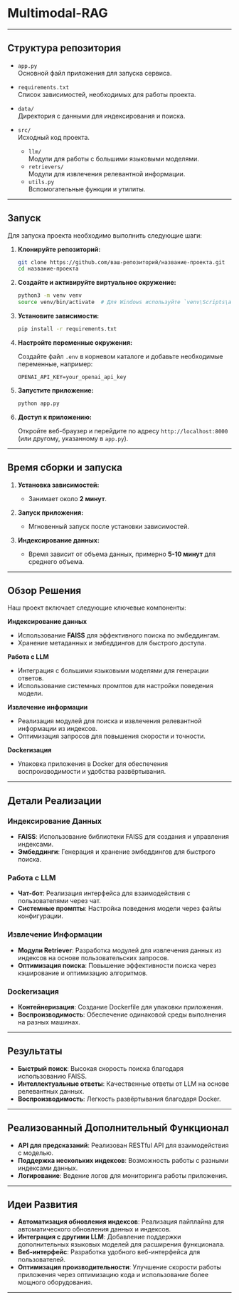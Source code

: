 # Multimodal-RAG

---

## Структура репозитория

- `app.py`  
  Основной файл приложения для запуска сервиса.

- `requirements.txt`  
  Список зависимостей, необходимых для работы проекта.

- `data/`  
  Директория с данными для индексирования и поиска.
  
- `src/`  
  Исходный код проекта.
  - `llm/`  
    Модули для работы с большими языковыми моделями.
  - `retrievers/`  
    Модули для извлечения релевантной информации.
  - `utils.py`  
    Вспомогательные функции и утилиты.

---

## Запуск

Для запуска проекта необходимо выполнить следующие шаги:

1. **Клонируйте репозиторий:**

    ```bash
    git clone https://github.com/ваш-репозиторий/название-проекта.git
    cd название-проекта
    ```

2. **Создайте и активируйте виртуальное окружение:**

    ```bash
    python3 -m venv venv
    source venv/bin/activate  # Для Windows используйте `venv\Scripts\activate`
    ```

3. **Установите зависимости:**

    ```bash
    pip install -r requirements.txt
    ```

4. **Настройте переменные окружения:**

    Создайте файл `.env` в корневом каталоге и добавьте необходимые переменные, например:

    ```env
    OPENAI_API_KEY=your_openai_api_key
    ```

5. **Запустите приложение:**

    ```bash
    python app.py
    ```

6. **Доступ к приложению:**

    Откройте веб-браузер и перейдите по адресу `http://localhost:8000` (или другому, указанному в `app.py`).

---

## Время сборки и запуска

1. **Установка зависимостей:**  
   - Занимает около **2 минут**.

2. **Запуск приложения:**  
   - Мгновенный запуск после установки зависимостей.

3. **Индексирование данных:**  
   - Время зависит от объема данных, примерно **5-10 минут** для среднего объема.

---

## Обзор Решения

Наш проект включает следующие ключевые компоненты:

**Индексирование данных**
- Использование **FAISS** для эффективного поиска по эмбеддингам.
- Хранение метаданных и эмбеддингов для быстрого доступа.

**Работа с LLM**
- Интеграция с большими языковыми моделями для генерации ответов.
- Использование системных промптов для настройки поведения модели.

**Извлечение информации**
- Реализация модулей для поиска и извлечения релевантной информации из индексов.
- Оптимизация запросов для повышения скорости и точности.

**Dockerизация**
- Упаковка приложения в Docker для обеспечения воспроизводимости и удобства развёртывания.

---

## Детали Реализации

### Индексирование Данных
- **FAISS**: Использование библиотеки FAISS для создания и управления индексами.
- **Эмбеддинги**: Генерация и хранение эмбеддингов для быстрого поиска.

### Работа с LLM
- **Чат-бот**: Реализация интерфейса для взаимодействия с пользователями через чат.
- **Системные промпты**: Настройка поведения модели через файлы конфигурации.

### Извлечение Информации
- **Модули Retriever**: Разработка модулей для извлечения данных из индексов на основе пользовательских запросов.
- **Оптимизация поиска**: Повышение эффективности поиска через кэширование и оптимизацию алгоритмов.

### Dockerизация
- **Контейнеризация**: Создание Dockerfile для упаковки приложения.
- **Воспроизводимость**: Обеспечение одинаковой среды выполнения на разных машинах.

---

## Результаты

- **Быстрый поиск**: Высокая скорость поиска благодаря использованию FAISS.
- **Интеллектуальные ответы**: Качественные ответы от LLM на основе релевантных данных.
- **Воспроизводимость**: Легкость развёртывания благодаря Docker.

---

## Реализованный Дополнительный Функционал

- **API для предсказаний**: Реализован RESTful API для взаимодействия с моделью.
- **Поддержка нескольких индексов**: Возможность работы с разными индексами данных.
- **Логирование**: Ведение логов для мониторинга работы приложения.

---

## Идеи Развития

- **Автоматизация обновления индексов**: Реализация пайплайна для автоматического обновления данных и индексов.
- **Интеграция с другими LLM**: Добавление поддержки дополнительных языковых моделей для расширения функционала.
- **Веб-интерфейс**: Разработка удобного веб-интерфейса для пользователей.
- **Оптимизация производительности**: Улучшение скорости работы приложения через оптимизацию кода и использование более мощного оборудования.

---
